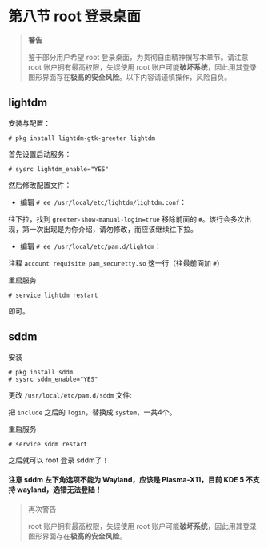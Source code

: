 # 第八节 root 登录桌面

> **警告**
>
>鉴于部分用户希望 root 登录桌面，为贯彻自由精神撰写本章节。请注意 root 账户拥有最高权限，失误使用 root 账户可能**破坏系统**，因此用其登录图形界面存在**极高的安全风险**。以下内容请谨慎操作，风险自负。

## lightdm

安装与配置：

```
# pkg install lightdm-gtk-greeter lightdm
```

首先设置启动服务：

```
# sysrc lightdm_enable="YES"
```

然后修改配置文件：

- 编辑 `# ee /usr/local/etc/lightdm/lightdm.conf`：

往下拉，找到 `greeter-show-manual-login=true` 移除前面的 `#`。该行会多次出现，第一次出现是为你介绍，请勿修改，而应该继续往下拉。

- 编辑 `# ee /usr/local/etc/pam.d/lightdm`：

注释 `account requisite pam_securetty.so` 这一行（往最前面加 `#`）

重启服务

```
# service lightdm restart
```

即可。

## sddm

安装

```
# pkg install sddm
# sysrc sddm_enable="YES"
```

更改 `/usr/local/etc/pam.d/sddm` 文件:

把 `include` 之后的 `login`，替换成 `system`，一共4个。

重启服务

```
# service sddm restart
```

之后就可以 root 登录 sddm了！

#### 注意 sddm 左下角选项不能为 Wayland，应该是 Plasma-X11，目前 KDE 5 不支持 wayland，选错无法登陆！

> 再次警告
>
> root 账户拥有最高权限，失误使用 root 账户可能**破坏系统**，因此用其登录图形界面存在**极高的安全风险**。

